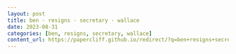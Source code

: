 ```yaml
---
layout: post
title: ben · resigns · secretary · wallace
date: 2023-08-31
categories: [ben, resigns, secretary, wallace]
content_url: https://papercliff.github.io/redirect/?q=ben+resigns+secretary+wallace&tbs=cdr:1,cd_min:8/30/2023,cd_max:9/1/2023
---
```

